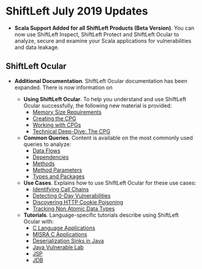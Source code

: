 # ShiftLeft July 2019 Updates

* **Scala Support Added for all ShiftLeft Products (Beta Version)**. You can now use ShiftLeft Inspect, ShiftLeft Protect and ShiftLeft Ocular to analyze, secure and examine your Scala applications for vulnerabilities and data leakage. 

## ShiftLeft Ocular

* **Additional Documentation**. ShiftLeft Ocular documentation has been expanded. There is now information on

   * **Using ShiftLeft Ocular**. To help you understand and use ShiftLeft Ocular successfully, the following new material is provided:
      * [Memory Size Requirements](../using-ocular/about/ocular-memory-size.md)
      * [Creating the CPG](../using-ocular/getting-started/create-cpg.md)
      * [Working with CPGs](../using-ocular/getting-started/working-with-cpg.md)
      * [Technical Deep-Dive: The CPG](../using-ocular/about/cpg-deep-dive.md)
   * **Common Queries**. Content is available on the most commonly used queries to analyze:
      * [Data Flows](../using-ocular/common-queries/data-flows.md)
      * [Dependencies](../using-ocular/common-queries/dependency-analysis.md)
      * [Methods](../using-ocular/common-queries/methods-analyze.md)
      * [Method Parameters](../using-ocular/common-queries/parameters-analyze.md)
      * [Types and Packages](../using-ocular/common-queries/types-packages-analysis.md)
   * **Use Cases**. Explains how to use ShiftLeft Ocular for these use cases:
      * [Identifying Call Chains](../using-ocular/use-cases/call-chains.md)
      * [Detecting 0-Day Vulnerabilities](../using-ocular/use-cases/detect-0-day.md)
      * [Discovering HTTP Cookie Poisoning](../using-ocular/use-cases/http-cookie-poisoning.md)
      * [Tracking Non Atomic Data Types](../using-ocular/use-cases/tracking-non-atomic.md)
   * **Tutorials**. Language-specific tutorials describe using ShiftLeft Ocular with:
      * [C Language Applications](../using-ocular/tutorials/c-language.md)
      * [MISRA C Applications](../using-ocular/tutorials/misra-c.md)
      * [Deserialization Sinks in Java](../using-ocular/tutorials/deserialization.md)
      * [Java Vulnerable Lab](../using-ocular/tutorials/java-vuln.md)
      * [JSP](../using-ocular/tutorials/jsp.md)
      * [JDB](../using-ocular/tutorials/debug-with-jdb.md)
